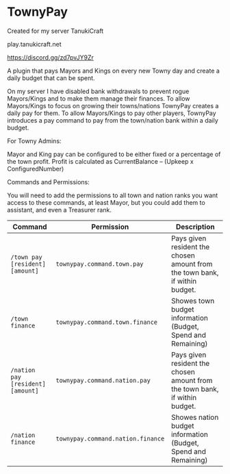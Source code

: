 # TownyPay

Created for my server TanukiCraft

play.tanukicraft.net

https://discord.gg/zd7pvJY9Zr

A plugin that pays Mayors and Kings on every new Towny day and create a daily budget that can be spent.

On my server I have disabled bank withdrawals to prevent rogue Mayors/Kings and to make them manage their finances. To allow Mayors/Kings to focus on growing their towns/nations TownyPay creates a daily pay for them.
To allow Mayors/Kings to pay other players, TownyPay introduces a pay command to pay from the town/nation bank within a daily budget.

For Towny Admins:

Mayor and King pay can be configured to be either fixed or a percentage of the town profit.
Profit is calculated as CurrentBalance – (Upkeep x ConfiguredNumber)


Commands and Permissions:

You will need to add the permissions to all town and nation ranks you want access to these commands, at least Mayor, but you could add them to assistant, and even a Treasurer rank.


| Command | Permission | Description |
| ------------------------------------------ | -------------- | --- |
|`/town pay [resident] [amount]` | `townypay.command.town.pay` | Pays given resident the chosen amount from the town bank, if within budget.|
|`/town finance` | `townypay.command.town.finance` | Showes town budget information (Budget, Spend and Remaining)|
|`/nation pay [resident] [amount]` | `townypay.command.nation.pay` | Pays given resident the chosen amount from the town bank, if within budget.|
|`/nation finance` | `townypay.command.nation.finance` | Showes nation budget information (Budget, Spend and Remaining)|


